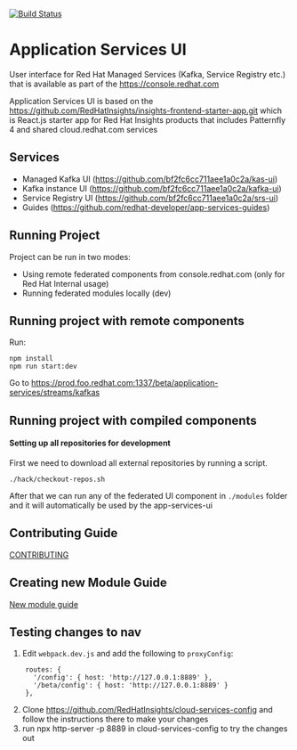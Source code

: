 [![Build Status](https://travis-ci.org/RedHatInsights/insights-frontend-starter-app.svg?branch=master)](https://travis-ci.org/RedHatInsights/insights-frontend-starter-app)

# Application Services UI

User interface for Red Hat Managed Services (Kafka, Service Registry etc.) that is available as part of the https://console.redhat.com

Application Services UI is based on the https://github.com/RedHatInsights/insights-frontend-starter-app.git which is React.js starter app for Red Hat Insights products that includes Patternfly 4 and shared cloud.redhat.com services


## Services 

- Managed Kafka UI (https://github.com/bf2fc6cc711aee1a0c2a/kas-ui)
- Kafka instance UI (https://github.com/bf2fc6cc711aee1a0c2a/kafka-ui)
- Service Registry UI (https://github.com/bf2fc6cc711aee1a0c2a/srs-ui)
- Guides (https://github.com/redhat-developer/app-services-guides)

## Running Project

Project can be run in two modes:

- Using remote federated components from console.redhat.com (only for Red Hat Internal usage)
- Running federated modules locally (dev)

## Running project with remote components

Run:
```
npm install
npm run start:dev
```

Go to https://prod.foo.redhat.com:1337/beta/application-services/streams/kafkas

## Running project with compiled components

#### Setting up all repositories for development

First we need to download all external repositories by running a script.

```
./hack/checkout-repos.sh
```

After that we can run any of the federated UI component in `./modules` folder and it will automatically be used by the app-services-ui

 
## Contributing Guide

[CONTRIBUTING](./CONTRIBUTING.md)

 
## Creating new Module Guide

[New module guide](./CREATING-NEW-MODULE.md)

## Testing changes to nav

1. Edit `webpack.dev.js` and add the following to `proxyConfig`: 
```
    routes: {
      '/config': { host: 'http://127.0.0.1:8889' },
      '/beta/config': { host: 'http://127.0.0.1:8889' }
    },
```
2. Clone https://github.com/RedHatInsights/cloud-services-config and follow the instructions there to make your changes
3. run npx http-server -p 8889 in cloud-services-config to try the changes out
